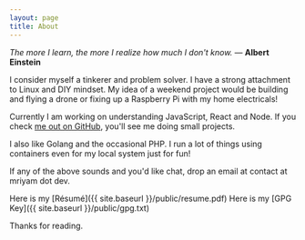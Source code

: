 ```yaml
---
layout: page
title: About
---
```


<p class="message">
  <em>The more I learn, the more I realize how much I don't know.</em> ― <strong>Albert Einstein</strong>
</p>

I consider myself a tinkerer and problem solver. I have a strong attachment to Linux and DIY mindset. My idea of a weekend project would be building and flying a drone or fixing up a Raspberry Pi with my home electricals!

Currently I am working on understanding JavaScript, React and Node. If you check [me out on GitHub](https://github.com/mbtamuli), you'll see me doing small projects.

I also like Golang and the occasional PHP. I run a lot of things using containers even for my local system just for fun!

If any of the above sounds and you'd like chat, drop an email at contact at mriyam dot dev.

Here is my [Résumé]({{ site.baseurl }}/public/resume.pdf)
Here is my [GPG Key]({{ site.baseurl }}/public/gpg.txt)

Thanks for reading.
